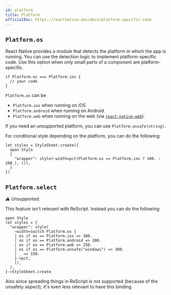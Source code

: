 ```yaml
---
id: platform
title: Platform
officialDoc: https://reactnative.dev/docs/platform-specific-code
---
```


## `Platform.os`

React Native provides a module that detects the platform in which the app is
running. You can use the detection logic to implement platform-specific code.
Use this option when only small parts of a component are platform-specific.

```rescript
if Platform.os === Platform.ios {
  // your code
}
```

`Platform.os` can be

- `Platform.ios` when running on iOS
- `Platform.android` when running on Android.
- `Platform.web` when running on the web (via
  [`react-native-web`](https://github.com/necolas/react-native-web)).

If you need an unsupported platform, you can use `Platform.unsafe(string)`.

For conditional style depending on the platform, you can do the following:

```rescript
let styles = StyleSheet.create({
  open Style
  {
    "wrapper": style(~width=pct(Platform.os == Platform.ios ? 100. : 200.), ()),
  }
})
```

## `Platform.select`

_⚠️ Unsupported._

This feature isn't relevant with ReScript. Instead you can do the following:

```rescript
open Style
let styles = {
  "wrapper": style(
    ~width=switch Platform.os {
    | os if os == Platform.ios => 100.
    | os if os == Platform.android => 200.
    | os if os == Platform.web => 250.
    | os if os == Platform.unsafe("windows") => 300.
    | _ => 150.
    }->pct,
    (),
  ),
}->StyleSheet.create
```

Also since spreading things in ReScript is not supported (because of the
unsafety aspect), it's even less relevant to have this binding.
